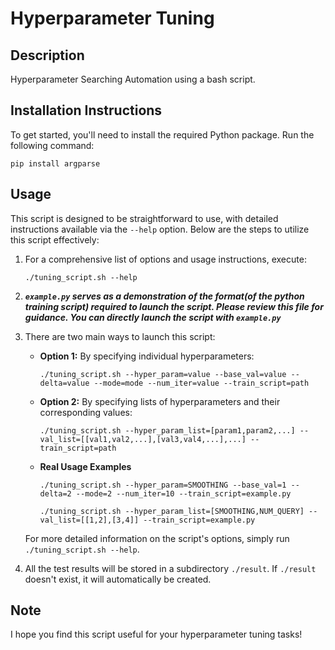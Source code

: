 # Hyperparameter Tuning

## Description
Hyperparameter Searching Automation using a bash script.

## Installation Instructions
To get started, you'll need to install the required Python package. Run the following command:
```
pip install argparse
```

## Usage
This script is designed to be straightforward to use, with detailed instructions available via the `--help` option. Below are the steps to utilize this script effectively:

1. For a comprehensive list of options and usage instructions, execute:
   ```
   ./tuning_script.sh --help
   ```
2. ***`example.py` serves as a demonstration of the format(of the python training script) required to launch the script. Please review this file for guidance. You can directly launch the script with `example.py`***

3. There are two main ways to launch this script:
   - **Option 1:** By specifying individual hyperparameters:
     ```
     ./tuning_script.sh --hyper_param=value --base_val=value --delta=value --mode=mode --num_iter=value --train_script=path
     ```
   - **Option 2:** By specifying lists of hyperparameters and their corresponding values:
     ```
     ./tuning_script.sh --hyper_param_list=[param1,param2,...] --val_list=[[val1,val2,...],[val3,val4,...],...] --train_script=path
     ```
   - **Real Usage Examples** 
     ```
     ./tuning_script.sh --hyper_param=SMOOTHING --base_val=1 --delta=2 --mode=2 --num_iter=10 --train_script=example.py
     ```
     ```
     ./tuning_script.sh --hyper_param_list=[SMOOTHING,NUM_QUERY] --val_list=[[1,2],[3,4]] --train_script=example.py
     ```
   For more detailed information on the script's options, simply run `./tuning_script.sh --help`.
4. All the test results will be stored in a subdirectory `./result`. If `./result` doesn't exist, it will automatically be created.

## Note
I hope you find this script useful for your hyperparameter tuning tasks!


